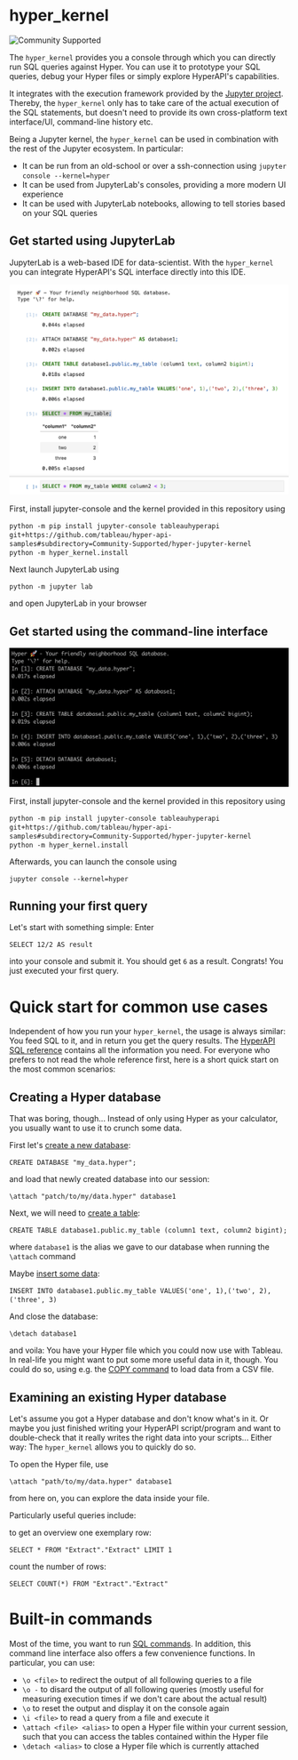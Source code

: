# hyper_kernel

![Community Supported](https://img.shields.io/badge/Support%20Level-Community%20Supported-53bd92.svg)

The `hyper_kernel` provides you a console through which you can directly run SQL queries against Hyper.
You can use it to prototype your SQL queries, debug your Hyper files or simply explore HyperAPI's capabilities.

It integrates with the execution framework provided by the [Jupyter project](https://jupyter.org/).
Thereby, the `hyper_kernel` only has to take care of the actual execution of the SQL statements, but doesn't need to provide its own cross-platform text interface/UI, command-line history etc.

Being a Jupyter kernel, the `hyper_kernel` can be used in combination with the rest of the Jupyter ecosystem.
In particular:
* It can be run from an old-school or over a ssh-connection using `jupyter console --kernel=hyper`
* It can be used from JupyterLab's consoles, providing a more modern UI experience
* It can be used with JupyterLab notebooks, allowing to tell stories based on your SQL queries

## Get started using JupyterLab

JupyterLab is a web-based IDE for data-scientist.
With the `hyper_kernel` you can integrate HyperAPI's SQL interface directly into this IDE.

![Screenshot of jupyter console](media/jupyterlab.png)

First, install jupyter-console and the kernel provided in this repository using

```
python -m pip install jupyter-console tableauhyperapi git+https://github.com/tableau/hyper-api-samples#subdirectory=Community-Supported/hyper-jupyter-kernel
python -m hyper_kernel.install
```

Next launch JupyterLab using

```
python -m jupyter lab
```

and open JupyterLab in your browser


## Get started using the command-line interface

![Screenshot of jupyter console](media/jupyter_console.png)

First, install jupyter-console and the kernel provided in this repository using

```
python -m pip install jupyter-console tableauhyperapi git+https://github.com/tableau/hyper-api-samples#subdirectory=Community-Supported/hyper-jupyter-kernel
python -m hyper_kernel.install
```

Afterwards, you can launch the console using

```
jupyter console --kernel=hyper
```

## Running your first query

Let's start with something simple: Enter

```
SELECT 12/2 AS result
```

into your console and submit it. You should get `6` as a result. Congrats! You just executed your first query.

# Quick start for common use cases

Independent of how you run your `hyper_kernel`, the usage is always similar:
You feed SQL to it, and in return you get the query results.
The [HyperAPI SQL reference](https://help.tableau.com/current/api/hyper_api/en-us/reference/sql/index.html) contains all the information you need.
For everyone who prefers to not read the whole reference first, here is a short quick start on the most common scenarios:


## Creating a Hyper database

That was boring, though... Instead of only using Hyper as your calculator, you usually want to use it to crunch some data.

First let's [create a new database](https://help.tableau.com/current/api/hyper_api/en-us/reference/sql/sql-createdatabase.html):
```
CREATE DATABASE "my_data.hyper";
```

and load that newly created database into our session:
```
\attach "patch/to/my/data.hyper" database1
```

Next, we will need to [create a table](https://help.tableau.com/current/api/hyper_api/en-us/reference/sql/sql-createtable.html):
```
CREATE TABLE database1.public.my_table (column1 text, column2 bigint);
```
where `database1` is the alias we gave to our database when running the `\attach` command

Maybe [insert some data](https://help.tableau.com/current/api/hyper_api/en-us/reference/sql/sql-insert.html):
```
INSERT INTO database1.public.my_table VALUES('one', 1),('two', 2),('three', 3)
```

And close the database:
```
\detach database1
```

and voila: You have your Hyper file which you could now use with Tableau.
In real-life you might want to put some more useful data in it, though.
You could do so, using e.g. the [COPY command](https://help.tableau.com/current/api/hyper_api/en-us/reference/sql/sql-copy.html) to load data from a CSV file.

## Examining an existing Hyper database

Let's assume you got a Hyper database and don't know what's in it.
Or maybe you just finished writing your HyperAPI script/program and want to double-check that it really writes the right data into your scripts...
Either way: The `hyper_kernel` allows you to quickly do so.

To open the Hyper file, use
```
\attach "path/to/my/data.hyper" database1
```

from here on, you can explore the data inside your file.

Particularly useful queries include:

to get an overview one exemplary row:
```
SELECT * FROM "Extract"."Extract" LIMIT 1
```

count the number of rows:
```
SELECT COUNT(*) FROM "Extract"."Extract"
```

# Built-in commands

Most of the time, you want to run [SQL commands](https://help.tableau.com/current/api/hyper_api/en-us/reference/sql/sql-commands.html).
In addition, this command line interface also offers a few convenience functions.
In particular, you can use:
* `\o <file>` to redirect the output of all following queries to a file
* `\o -` to disard the output of all following queries (mostly useful for measuring execution times if we don't care about the actual result)
* `\o` to reset the output and display it on the console again
* `\i <file>` to read a query from a file and execute it
* `\attach <file> <alias>` to open a Hyper file within your current session, such that you can access the tables contained within the Hyper file
* `\detach <alias>` to close a Hyper file which is currently attached
